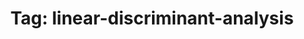 ---
layout: tagpage
title: "Tag: linear-discriminant-analysis"
tag: linear-discriminant-analysis
---